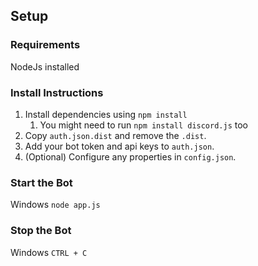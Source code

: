 ## Setup

### Requirements
NodeJs installed

### Install Instructions

1. Install dependencies using `npm install`
	1. You might need to run `npm install discord.js` too
2. Copy `auth.json.dist` and remove the `.dist`.
3. Add your bot token and api keys to `auth.json`.
4. (Optional) Configure any properties in `config.json`.

### Start the Bot

Windows
`node app.js`

### Stop the Bot

Windows
`CTRL + C`